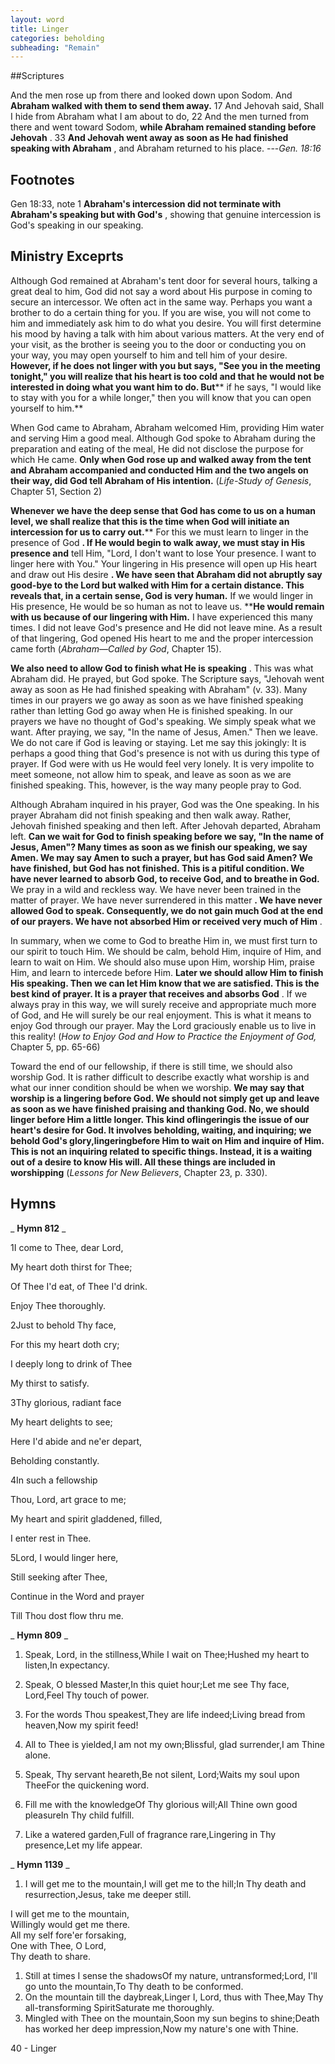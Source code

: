```yaml
---
layout: word
title: Linger
categories: beholding
subheading: "Remain"
---
```


##Scriptures

And the men rose up from there and looked down upon Sodom. And **Abraham walked with them to send them away.** 17 And Jehovah said, Shall I hide from Abraham what I am about to do, 22 And the men turned from there and went toward Sodom, **while Abraham remained standing before Jehovah** . 33 **And Jehovah went away as soon as He had finished speaking with Abraham** , and Abraham returned to his place.
---_Gen. 18:16_

## Footnotes

Gen 18:33, note 1 **Abraham's intercession did not terminate with Abraham's speaking but with God's** , showing that genuine intercession is God's speaking in our speaking.

## Ministry Exceprts

Although God remained at Abraham's tent door for several hours, talking a great deal to him, God did not say a word about His purpose in coming to secure an intercessor. We often act in the same way. Perhaps you want a brother to do a certain thing for you. If you are wise, you will not come to him and immediately ask him to do what you desire. You will first determine his mood by having a talk with him about various matters. At the very end of your visit, as the brother is seeing you to the door or conducting you on your way, you may open yourself to him and tell him of your desire. **However, if he does not linger with you but says, "See you in the meeting tonight," you will realize that his heart is too cold and that he would not be interested in doing what you want him to do. But**** if he says, "I would like to stay with you for a while longer," then you will know that you can open yourself to him.**

When God came to Abraham, Abraham welcomed Him, providing Him water and serving Him a good meal. Although God spoke to Abraham during the preparation and eating of the meal, He did not disclose the purpose for which He came. **Only when God rose up and walked away from the tent and Abraham accompanied and conducted Him and the two angels on their way, did God tell Abraham of His intention.** (_Life-Study of Genesis_, Chapter 51, Section 2)

**Whenever we have the deep sense that God has come to us on a human level, we shall realize that this is the time when God will initiate an intercession for us to carry out.**** For this we must learn to linger in the presence of God **. If He would begin to walk away, we must stay in His presence and** tell Him, "Lord, I don't want to lose Your presence. I want to linger here with You." Your lingering in His presence will open up His heart and draw out His desire **. We have seen that Abraham did not abruptly say good-bye to the Lord but walked with Him for a certain distance. This reveals that, in a certain sense, God is very human.** If we would linger in His presence, He would be so human as not to leave us. ****He would remain with us because of our lingering with Him.** I have experienced this many times. I did not leave God's presence and He did not leave mine. As a result of that lingering, God opened His heart to me and the proper intercession came forth (_Abraham—Called by God_, Chapter 15).

**We also need to allow God to finish what He is speaking** . This was what Abraham did. He prayed, but God spoke. The Scripture says, "Jehovah went away as soon as He had finished speaking with Abraham" (v. 33). Many times in our prayers we go away as soon as we have finished speaking rather than letting God go away when He is finished speaking. In our prayers we have no thought of God's speaking. We simply speak what we want. After praying, we say, "In the name of Jesus, Amen." Then we leave. We do not care if God is leaving or staying. Let me say this jokingly: It is perhaps a good thing that God's presence is not with us during this type of prayer. If God were with us He would feel very lonely. It is very impolite to meet someone, not allow him to speak, and leave as soon as we are finished speaking. This, however, is the way many people pray to God.

Although Abraham inquired in his prayer, God was the One speaking. In his prayer Abraham did not finish speaking and then walk away. Rather, Jehovah finished speaking and then left. After Jehovah departed, Abraham left. **Can we wait for God to finish speaking before we say, "In the name of Jesus, Amen"? Many times as soon as we finish our speaking, we say Amen. We may say Amen to such a prayer, but has God said Amen? We have finished, but God has not finished. This is a pitiful condition. We have never learned to absorb God, to receive God, and to breathe in God.** We pray in a wild and reckless way. We have never been trained in the matter of prayer. We have never surrendered in this matter **. We have never allowed God to speak. Consequently, we do not gain much God at the end of our prayers. We have not absorbed Him or received very much of Him** .

In summary, when we come to God to breathe Him in, we must first turn to our spirit to touch Him. We should be calm, behold Him, inquire of Him, and learn to wait on Him. We should also muse upon Him, worship Him, praise Him, and learn to intercede before Him. **Later we should allow Him to finish His speaking. Then we can let Him know that we are satisfied. This is the best kind of prayer. It is a prayer that receives and absorbs God** . If we always pray in this way, we will surely receive and appropriate much more of God, and He will surely be our real enjoyment. This is what it means to enjoy God through our prayer. May the Lord graciously enable us to live in this reality! (_How to Enjoy God and How to Practice the Enjoyment of God,_ Chapter 5, pp. 65-66)

Toward the end of our fellowship, if there is still time, we should also worship God. It is rather difficult to describe exactly what worship is and what our inner condition should be when we worship. **We may say that worship is a lingering before God. We should not simply get up and leave as soon as we have finished praising and thanking God. No, we should linger before Him a little longer. This kind oflingeringis the issue of our heart's desire for God. It involves beholding, waiting, and inquiring; we behold God's glory,lingeringbefore Him to wait on Him and inquire of Him. This is not an inquiring related to specific things. Instead, it is a waiting out of a desire to know His will. All these things are included in worshipping** (_Lessons for New Believers_, Chapter 23, p. 330).

## Hymns

_ **Hymn 812** _

1I come to Thee, dear Lord,

My heart doth thirst for Thee;

Of Thee I'd eat, of Thee I'd drink.

Enjoy Thee thoroughly.

2Just to behold Thy face,

For this my heart doth cry;

I deeply long to drink of Thee

My thirst to satisfy.

3Thy glorious, radiant face

My heart delights to see;

Here I'd abide and ne'er depart,

Beholding constantly.

4In such a fellowship

Thou, Lord, art grace to me;

My heart and spirit gladdened, filled,

I enter rest in Thee.

5Lord, I would linger here,

Still seeking after Thee,

Continue in the Word and prayer

Till Thou dost flow thru me.

_ **Hymn 809** _

1. Speak, Lord, in the stillness,While I wait on Thee;Hushed my heart to listen,In expectancy.
2. Speak, O blessed Master,In this quiet hour;Let me see Thy face, Lord,Feel Thy touch of power.
3. For the words Thou speakest,They are life indeed;Living bread from heaven,Now my spirit feed!

1. All to Thee is yielded,I am not my own;Blissful, glad surrender,I am Thine alone.
2. Speak, Thy servant heareth,Be not silent, Lord;Waits my soul upon TheeFor the quickening word.
3. Fill me with the knowledgeOf Thy glorious will;All Thine own good pleasureIn Thy child fulfill.
4. Like a watered garden,Full of fragrance rare,Lingering in Thy presence,Let my life appear.

_ **Hymn 1139** _

1. I will get me to the mountain,I will get me to the hill;In Thy death and resurrection,Jesus, take me deeper still.

I will get me to the mountain,  
Willingly would get me there.  
All my self fore'er forsaking,  
One with Thee, O Lord,  
Thy death to share.

1. Still at times I sense the shadowsOf my nature, untransformed;Lord, I'll go unto the mountain,To Thy death to be conformed.
2. On the mountain till the daybreak,Linger I, Lord, thus with Thee,May Thy all-transforming SpiritSaturate me thoroughly.
3. Mingled with Thee on the mountain,Soon my sun begins to shine;Death has worked her deep impression,Now my nature's one with Thine.

40 - Linger
